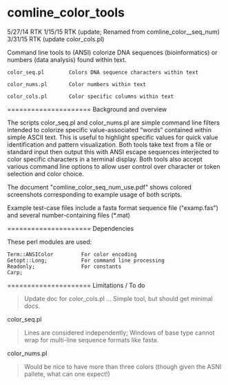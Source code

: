 comline_color_tools
=====================
5/27/14 RTK
1/15/15 RTK (update; Renamed from comline_color__seq_num)
3/31/15 RTK (update color_cols.pl)

Command line tools to (ANSI) colorize DNA sequences (bioinformatics) or numbers (data analysis) found within text.

    color_seq.pl        Colors DNA sequence characters within text

    color_nums.pl       Color numbers within text

    color_cols.pl       Color specific columns within text

=====================
Background and overview

The scripts color_seq.pl and color_nums.pl are simple command line filters intended to colorize specific value-associated “words” contained within simple ASCII text. This is useful to highlight specific values for quick value identification and pattern visualization. Both tools take text from a file or standard input then output this with ANSI escape sequences interjected to color specific characters in a terminal display. Both tools also accept various command line options to allow user control over character or token selection and color choice.

The document "comline_color_seq_num_use.pdf" shows colored screenshots corresponding to example usage of both scripts.

Example test-case files include a fasta format sequence file ("examp.fas") and several number-containing files (*.mat)


=====================
Dependencies

These perl modules are used:

    Term::ANSIColor         For color encoding
    Getopt::Long;           For command line processing
    Readonly;               For constants
    Carp;


=====================
Limitations / To do

> Update doc for color_cols.pl ... Simple tool, but should get minimal docs.

color_seq.pl

> Lines are considered independently; Windows of base type cannot wrap for multi-line sequence formats like fasta.

color_nums.pl

> Would be nice to have more than three colors (though given the ASNI pallete, what can one expect!)

